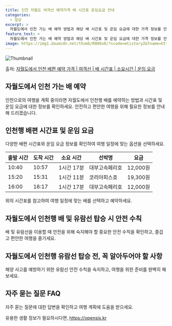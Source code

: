 ```yaml
---
title: 인천 자월도 여객선 예약가격 배 시간표 운임요금 안내
categories:
  - 일상
excerpt: >
  자월도에서 인천 가는 배 예약 방법과 해당 배 시간표 및 운임 요금에 대한 가격 정보를 안내 드리겠습니다. 안전하고 재밋는 인천행 여행을 위해 아래 정보 참고하시기 바랍니다. 인천행 배편 예약하기 👈 클릭자월도에서 인천행 배 시간표출발 시간도착 시간소요 시간선박명요금10:4010:570시간 17분대부고속페리호12,000원15:2015:310시간 11분코리아피스호19,300원16:0016:170시간 17분대부고속페리호12,000원인천행 배편 예약하기 👈 클릭자월도에서 인천행 여객선 탑승 시 이용수칙자세한 안전수칙을 준수하여 편안한 여행을 즐기세요. 1. 배 출항 전 확인 출항 시간을 확인하고 미리 도착하여 여유 있게 탑승하세요. 2. 탑승 절차선착장에서 차와 사람이 내린 후 탑승.계단 이용 시 항상 난간을..
feature_text: >
  자월도에서 인천 가는 배 예약 방법과 해당 배 시간표 및 운임 요금에 대한 가격 정보를 안내 드리겠습니다. 안전하고 재밋는 인천행 여행을 위해 아래 정보 참고하시기 바랍니다. 인천행 배편 예약하기 👈 클릭자월도에서 인천행 배 시간표출발 시간도착 시간소요 시간선박명요금10:4010:570시간 17분대부고속페리호12,000원15:2015:310시간 11분코리아피스호19,300원16:0016:170시간 17분대부고속페리호12,000원인천행 배편 예약하기 👈 클릭자월도에서 인천행 여객선 탑승 시 이용수칙자세한 안전수칙을 준수하여 편안한 여행을 즐기세요. 1. 배 출항 전 확인 출항 시간을 확인하고 미리 도착하여 여유 있게 탑승하세요. 2. 탑승 절차선착장에서 차와 사람이 내린 후 탑승.계단 이용 시 항상 난간을..
image: https://img1.daumcdn.net/thumb/R800x0/?scode=mtistory2&fname=https%3A%2F%2Fblog.kakaocdn.net%2Fdn%2FbbzwCS%2FbtsHDTw2j3K%2FCQRpxzOdAaE2f9G60l2k41%2Fimg.webp
---
```


![Thumbnail](https://img1.daumcdn.net/thumb/R800x0/?scode=mtistory2&fname=https%3A%2F%2Fblog.kakaocdn.net%2Fdn%2FbbzwCS%2FbtsHDTw2j3K%2FCQRpxzOdAaE2f9G60l2k41%2Fimg.webp)

<p>출처: <a href="https://opensis.kr/entry/%EC%9E%90%EC%9B%94%EB%8F%84%EC%97%90%EC%84%9C-%EC%9D%B8%EC%B2%9C-%EB%B0%B0%ED%8E%B8-%EC%98%88%EC%95%BD-%EA%B0%80%EA%B2%A9-%EC%97%AC%EA%B0%9D%EC%84%A0-%EB%B0%B0-%EC%8B%9C%EA%B0%84%ED%91%9C-%EC%86%8C%EC%9A%94%EC%8B%9C%EA%B0%84-%EC%9A%B4%EC%9E%84-%EC%9A%94%EA%B8%88" rel="dofollow">자월도에서 인천 배편 예약 가격 | 여객선 | 배 시간표 | 소요시간 | 운임 요금</a> </p>

## 자월도에서 인천 가는 배 예약

인천으로의 여행을 계획 중이라면 자월도에서 인천행 배를 예약하는 방법과 시간표 및 운임 요금에 대한 정보를 확인하세요. 안전하고 편안한
여행을 위해 필요한 정보를 안내해 드리겠습니다.

## **인천행 배편 시간표 및 운임 요금**

다양한 배편 시간표와 운임 요금 정보를 확인하여 여행 일정에 맞는 옵션을 선택하세요.

**출발 시간** | **도착 시간** | **소요 시간** | **선박명** | **요금**  
---|---|---|---|---  
10:40 | 10:57 | 1시간 17분 | 대부고속페리호 | 12,000원  
15:20 | 15:31 | 1시간 11분 | 코리아피스호 | 19,300원  
16:00 | 16:17 | 1시간 17분 | 대부고속페리호 | 12,000원  
  
위의 시간표를 참고하여 여행 일정에 맞는 배를 선택하고 예약하세요.

## **자월도에서 인천행 배 및 유람선 탑승 시 안전 수칙**

배 및 유람선을 이용할 때 안전을 위해 숙지해야 할 중요한 안전 수칙을 확인하고, 즐겁고 편안한 여행을 즐기세요.

## **자월도에서 인천행 유람선 탑승 전, 꼭 알아두어야 할 사항**

해양 사고를 예방하기 위한 유람선 안전 수칙을 숙지하고, 여행을 위한 준비를 완벽히 해보세요.

## **자주 묻는 질문 FAQ**

자주 묻는 질문에 대한 답변을 확인하고 여행 계획에 도움을 받으세요.

 

유용한 생활 정보가 필요하시다면, <a href="https://opensis.kr" rel="dofollow">https://opensis.kr</a>


